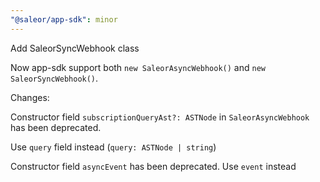 ```yaml
---
"@saleor/app-sdk": minor
---
```


Add SaleorSyncWebhook class

Now app-sdk support both `new SaleorAsyncWebhook()` and `new SaleorSyncWebhook()`.

Changes:

Constructor field `subscriptionQueryAst?: ASTNode` in `SaleorAsyncWebhook` has been deprecated.

Use `query` field instead (`query: ASTNode | string`)

Constructor field `asyncEvent` has been deprecated. Use `event` instead
